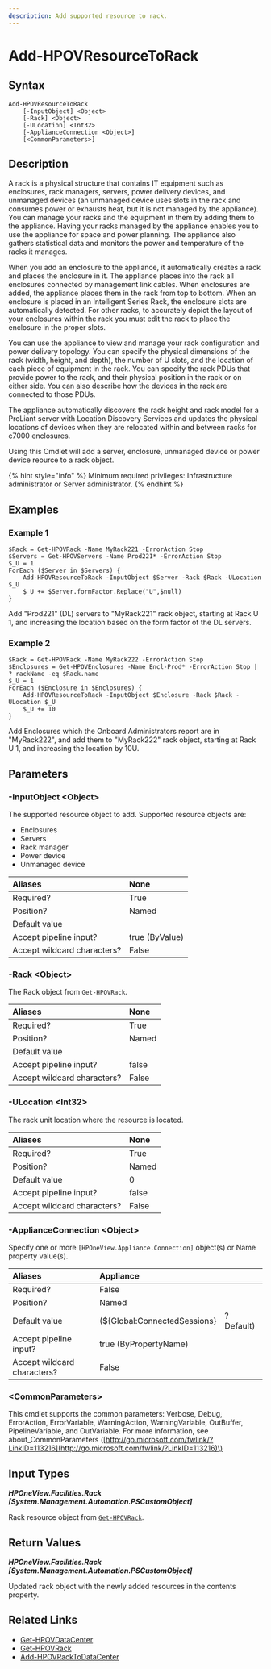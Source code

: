 ```yaml
---
description: Add supported resource to rack.
---
```


# Add-HPOVResourceToRack

## Syntax

```text
Add-HPOVResourceToRack
    [-InputObject] <Object>
    [-Rack] <Object>
    [-ULocation] <Int32>
    [-ApplianceConnection <Object>]
    [<CommonParameters>]
```

## Description

A rack is a physical structure that contains IT equipment such as enclosures, rack managers, servers, power delivery devices, and unmanaged devices \(an unmanaged device uses slots in the rack and consumes power or exhausts heat, but it is not managed by the appliance\). You can manage your racks and the equipment in them by adding them to the appliance. Having your racks managed by the appliance enables you to use the appliance for space and power planning. The appliance also gathers statistical data and monitors the power and temperature of the racks it manages.

When you add an enclosure to the appliance, it automatically creates a rack and places the enclosure in it. The appliance places into the rack all enclosures connected by management link cables. When enclosures are added, the appliance places them in the rack from top to bottom. When an enclosure is placed in an Intelligent Series Rack, the enclosure slots are automatically detected. For other racks, to accurately depict the layout of your enclosures within the rack you must edit the rack to place the enclosure in the proper slots.

You can use the appliance to view and manage your rack configuration and power delivery topology. You can specify the physical dimensions of the rack \(width, height, and depth\), the number of U slots, and the location of each piece of equipment in the rack. You can specify the rack PDUs that provide power to the rack, and their physical position in the rack or on either side. You can also describe how the devices in the rack are connected to those PDUs.

The appliance automatically discovers the rack height and rack model for a ProLiant server with Location Discovery Services and updates the physical locations of devices when they are relocated within and between racks for c7000 enclosures.

Using this Cmdlet will add a server, enclosure, unmanaged device or power device reource to a rack object.

{% hint style="info" %}
Minimum required privileges: Infrastructure administrator or Server administrator.
{% endhint %}

## Examples

### Example 1

```text
$Rack = Get-HPOVRack -Name MyRack221 -ErrorAction Stop
$Servers = Get-HPOVServers -Name Prod221* -ErrorAction Stop
$_U = 1
ForEach ($Server in $Servers) {
    Add-HPOVResourceToRack -InputObject $Server -Rack $Rack -ULocation $_U
    $_U += $Server.formFactor.Replace("U",$null)
}
```

Add "Prod221" \(DL\) servers to "MyRack221" rack object, starting at Rack U 1, and increasing the location based on the form factor of the DL servers.

### Example 2

```text
$Rack = Get-HPOVRack -Name MyRack222 -ErrorAction Stop
$Enclosures = Get-HPOVEnclosures -Name Encl-Prod* -ErrorAction Stop | ? rackName -eq $Rack.name
$_U = 1
ForEach ($Enclosure in $Enclosures) {
    Add-HPOVResourceToRack -InputObject $Enclosure -Rack $Rack -ULocation $_U
    $_U += 10
}
```

Add Enclosures which the Onboard Administrators report are in "MyRack222", and add them to "MyRack222" rack object, starting at Rack U 1, and increasing the location by 10U.

## Parameters

### -InputObject &lt;Object&gt;

The supported resource object to add. Supported resource objects are:

* Enclosures
* Servers
* Rack manager
* Power device
* Unmanaged device

| Aliases | None |
| :--- | :--- |
| Required? | True |
| Position? | Named |
| Default value |  |
| Accept pipeline input? | true \(ByValue\) |
| Accept wildcard characters? | False |

### -Rack &lt;Object&gt;

The Rack object from `Get-HPOVRack`.

| Aliases | None |
| :--- | :--- |
| Required? | True |
| Position? | Named |
| Default value |  |
| Accept pipeline input? | false |
| Accept wildcard characters? | False |

### -ULocation &lt;Int32&gt;

The rack unit location where the resource is located.

| Aliases | None |
| :--- | :--- |
| Required? | True |
| Position? | Named |
| Default value | 0 |
| Accept pipeline input? | false |
| Accept wildcard characters? | False |

### -ApplianceConnection &lt;Object&gt;

Specify one or more `[HPOneView.Appliance.Connection]` object\(s\) or Name property value\(s\).

| Aliases | Appliance |  |
| :--- | :--- | :--- |
| Required? | False |  |
| Position? | Named |  |
| Default value | \(${Global:ConnectedSessions} | ? Default\) |
| Accept pipeline input? | true \(ByPropertyName\) |  |
| Accept wildcard characters? | False |  |

### &lt;CommonParameters&gt;

This cmdlet supports the common parameters: Verbose, Debug, ErrorAction, ErrorVariable, WarningAction, WarningVariable, OutBuffer, PipelineVariable, and OutVariable. For more information, see about\_CommonParameters \([http://go.microsoft.com/fwlink/?LinkID=113216](http://go.microsoft.com/fwlink/?LinkID=113216)\)

## Input Types

_**HPOneView.Facilities.Rack \[System.Management.Automation.PSCustomObject\]**_

Rack resource object from [`Get-HPOVRack`](get-hpovrack.md).

## Return Values

_**HPOneView.Facilities.Rack \[System.Management.Automation.PSCustomObject\]**_

Updated rack object with the newly added resources in the contents property.

## Related Links

* [Get-HPOVDataCenter](get-hpovdatacenter.md)
* [Get-HPOVRack](get-hpovrack.md)
* [Add-HPOVRackToDataCenter](add-hpovracktodatacenter.md)

